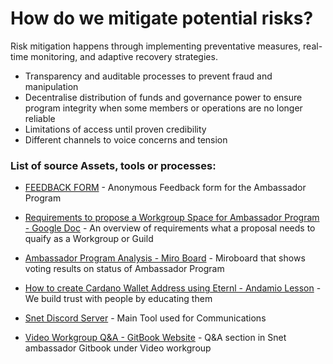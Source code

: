 # How do we mitigate potential risks?

Risk mitigation happens through implementing preventative measures, real-time monitoring, and adaptive recovery strategies.

* Transparency and auditable processes to prevent fraud and manipulation
* Decentralise distribution of funds and governance power to ensure program integrity when some members or operations are no longer reliable
* Limitations of access until proven credibility
* Different channels to voice concerns and tension


### List of source Assets, tools or processes:
- [FEEDBACK FORM](https://docs.google.com/forms/d/e/1FAIpQLSdedWLANsYUK40Mm8UTxq-uTd4QeVAeAi5Pebg2YUh5ltl7NQ/viewform) - Anonymous Feedback form for the Ambassador Program

- [Requirements to propose a Workgroup Space for Ambassador Program - Google Doc](https://docs.google.com/document/d/18MpdSrOkzrKNcvlBwhO4VblKMVlWqSKkXd0jQiPm9Vw/edit?usp=sharing) - An overview of requirements what a proposal needs to quaify as a Workgroup or Guild

- [Ambassador Program Analysis - Miro Board](https://miro.com/app/board/uXjVM7pbrUY=/?moveToWidget=3458764557891618718&amp;cot=14) - Miroboard that shows voting results on status of Ambassador Program

- [How to create Cardano Wallet Address using Eternl - Andamio Lesson](https://instance-dework-pbl.vercel.app/course/module/101/1011) - We build trust with people by educating them

- [Snet Discord Server](https://discord.gg/snet) - Main Tool used for Communications

- [Video Workgroup Q&A - GitBook Website](https://snet-ambassadors.gitbook.io/home/workgroups/video-workgroup/q-and-a) - Q&A section in Snet ambassador Gitbook under Video workgroup


